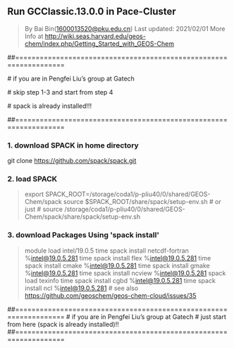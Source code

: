 ## Run GCClassic.13.0.0 in Pace-Cluster
> By Bai Bin(1600013520@pku.edu.cn)
> Last updated: 2021/02/01
More Info at http://wiki.seas.harvard.edu/geos-chem/index.php/Getting_Started_with_GEOS-Chem


\##==================================================================

\# if you are in Pengfei Liu’s group at Gatech

\# skip step 1-3 and start from step 4

\# spack is already installed!!!

\##==================================================================

### 1. download SPACK in home directory
git clone https://github.com/spack/spack.git

### 2. load SPACK
> export SPACK_ROOT=/storage/coda1/p-pliu40/0/shared/GEOS-Chem/spack
> source $SPACK_ROOT/share/spack/setup-env.sh
\# or just
\# source /storage/coda1/p-pliu40/0/shared/GEOS-Chem/spack/share/spack/setup-env.sh

### 3. download Packages Using 'spack install'
> module load intel/19.0.5
> time spack install netcdf-fortran %intel@19.0.5.281
> time spack install flex %intel@19.0.5.281
> time spack install cmake %intel@19.0.5.281
> time spack install gmake %intel@19.0.5.281
> time spack install ncview %intel@19.0.5.281
> spack load texinfo
> time spack install cgbd %intel@19.0.5.281
> time spack install ncl %intel@19.0.5.281
\# see also https://github.com/geoschem/geos-chem-cloud/issues/35

##==================================================================
\# if you are in Pengfei Liu’s group at Gatech
\# just start from here (spack is already installed)!!
##==================================================================

